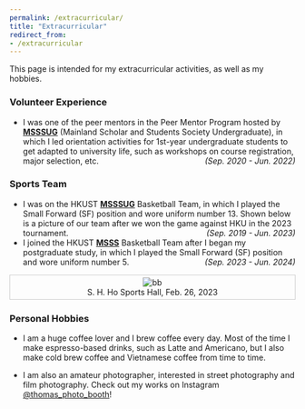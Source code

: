 ```yaml
---
permalink: /extracurricular/
title: "Extracurricular"
redirect_from:
- /extracurricular
---
```


This page is intended for my extracurricular activities, as well as my hobbies.

### Volunteer Experience

- I was one of the peer mentors in the Peer Mentor Program hosted by [**MSSSUG**](https://ug-msss.hkust.edu.hk/) (Mainland Scholar and Students Society Undergraduate), in which I led orientation activities for 1st-year undergraduate students to get adapted to university life, such as workshops on course registration, major selection, etc. <em style="float:right">*(Sep. 2020 - Jun. 2022)*</em>

### Sports Team
- I was on the HKUST [**MSSSUG**](https://ug-msss.hkust.edu.hk/) Basketball Team, in which I played the Small Forward (SF) position and wore uniform number 13. Shown below is a picture of our team after we won the game against HKU in the 2023 tournament. <em style="float:right">*(Sep. 2019 - Jun. 2023)*</em>
- I joined the HKUST [**MSSS**](https://msss.hkust.edu.hk/) Basketball Team after I began my postgraduate study, in which I played the Small Forward (SF) position and wore uniform number 5. <em style="float:right">*(Sep. 2023 - Jun. 2024)*</em>

<figure style="text-align: center;">
  <img src="http://thomas-yin.github.io/images/basketball.JPG" alt="bb">
  <figcaption>S. H. Ho Sports Hall, Feb. 26, 2023</figcaption>
</figure>

### Personal Hobbies

- I am a huge coffee lover and I brew coffee every day. Most of the time I make espresso-based drinks, such as Latte and Americano, but I also make cold brew coffee and Vietnamese coffee from time to time.

- I am also an amateur photographer, interested in street photography and film photography. Check out my works on Instagram [@thomas_photo_booth](https://www.instagram.com/thomas_photo_booth/)!

<style>
figure {
  border: 1px #cccccc solid;
  padding: 4px;
  margin: auto;
}

</style>